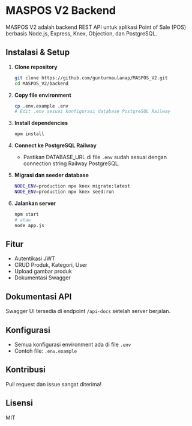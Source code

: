 # MASPOS V2 Backend

MASPOS V2 adalah backend REST API untuk aplikasi Point of Sale (POS) berbasis Node.js, Express, Knex, Objection, dan PostgreSQL.

## Instalasi & Setup

1. **Clone repository**
   ```sh
   git clone https://github.com/gunturmaulanap/MASPOS_V2.git
   cd MASPOS_V2/backend
   ```

2. **Copy file environment**
   ```sh
   cp .env.example .env
   # Edit .env sesuai konfigurasi database PostgreSQL Railway
   ```

3. **Install dependencies**
   ```sh
   npm install
   ```

4. **Connect ke PostgreSQL Railway**
   - Pastikan DATABASE_URL di file `.env` sudah sesuai dengan connection string Railway PostgreSQL.

5. **Migrasi dan seeder database**
   ```sh
   NODE_ENV=production npx knex migrate:latest
   NODE_ENV=production npx knex seed:run
   ```

6. **Jalankan server**
   ```sh
   npm start
   # atau
   node app.js
   ```

## Fitur
- Autentikasi JWT
- CRUD Produk, Kategori, User
- Upload gambar produk
- Dokumentasi Swagger

## Dokumentasi API
Swagger UI tersedia di endpoint `/api-docs` setelah server berjalan.

## Konfigurasi
- Semua konfigurasi environment ada di file `.env`
- Contoh file: `.env.example`

## Kontribusi
Pull request dan issue sangat diterima!

## Lisensi
MIT
